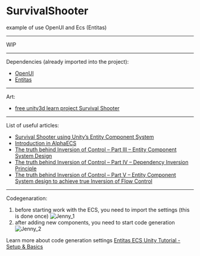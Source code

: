 # SurvivalShooter
example of use OpenUI and Ecs (Entitas)
****
WIP
****
Dependencies (already imported into the project):
- [OpenUI](https://github.com/vetcat/OpenUI)
- [Entitas](https://assetstore.unity.com/packages/tools/game-toolkits/entitas-87638)
****
Art:
- [free unity3d learn project Survival Shooter](https://learn.unity.com/project/survival-shooter-tutorial)
****
List of useful articles:
- [Survival Shooter using Unity’s Entity Component System](https://medium.com/@gamevanilla/survival-shooter-using-unitys-entity-component-system-revisited-874cd69085ae)
- [Introduction in AlphaECS](https://github.com/tbriley/AlphaECS)
- [The truth behind Inversion of Control – Part III – Entity Component System Design](https://www.sebaslab.com/the-truth-behind-inversion-of-control-part-iii-entity-component-systems/)
- [The truth behind Inversion of Control – Part IV – Dependency Inversion Principle](https://www.sebaslab.com/the-truth-behind-inversion-of-control-part-iv-dependency-inversion-principle/)
- [The truth behind Inversion of Control – Part V – Entity Component System design to achieve true Inversion of Flow Control](https://www.sebaslab.com/ecs-design-to-achieve-true-inversion-of-flow-control/)
****
Codegenaration:
1. before starting work with the ECS, you need to import the settings (this is done once)
![Jenny_1](https://github.com/vetcat/SurvivalShooterEntitas/blob/master/OtherSource/Images/j1.png "Jenny_1")
2. after adding new components, you need to start code generation
![Jenny_2](https://github.com/vetcat/SurvivalShooterEntitas/blob/master/OtherSource/Images/j2.png "Jenny_2")

Learn more about code generation settings 
[Entitas ECS Unity Tutorial - Setup & Basics](https://www.youtube.com/watch?v=L-18XRTarOM)
